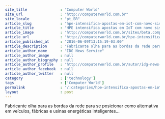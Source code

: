 ```yaml
---
site_title               : "Computer World"
site_url                 : "http://computerworld.com.br"
site_locale              : "pt_BR"
article_slug             : "hpe-intensifica-apostas-em-iot-com-novo-sistema-convergente"
article_title            : "HPE intensifica apostas em IoT com novo sistema convergente"
article_image            : "http://computerworld.com.br/sites/beta.computerworld.com.br/files/news_articles/hpe_servidor_convergente.jpg"
article_url              : "http://computerworld.com.br/hpe-intensifica-apostas-em-iot-com-novo-sistema-convergente"
article_published_at     : "2016-06-09T13:15:19-03:00"
article_description      : "Fabricante olha para as bordas da rede para se posicionar como alternativa em veículos, fábricas e usinas energéticas inteligentes..."
article_author_name      : "IDG News Service"
article_author_image     : null
article_author_biography : null
article_author_profile   : "http://computerworld.com.br/autor/idg-news-services"
article_author_facebook  : null
article_author_twitter   : null
category                 : ['technology']
tags                     : ['Computer World']
permalink                : "/:categories/hpe-intensifica-apostas-em-iot-com-novo-sistema-convergente/"
layout                   : post
---
```


Fabricante olha para as bordas da rede para se posicionar como alternativa em veículos, fábricas e usinas energéticas inteligentes...
